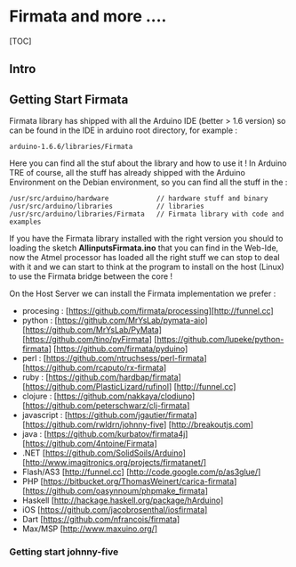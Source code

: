 Firmata and more ....
=====================
[TOC]

## Intro 



## Getting Start Firmata
Firmata library has shipped with all the Arduino IDE (better > 1.6 version) so can be found in the IDE in arduino root 
directory, for example : 

    arduino-1.6.6/libraries/Firmata
    
Here you can find all the stuf about the library and how to use it ! In Arduino TRE of course, all the stuff has already shipped with the Arduino Environment on the Debian environment, so you can find all the stuff in the : 

    /usr/src/arduino/hardware            // hardware stuff and binary 
    /usr/src/arduino/libraries           // libraries 
    /usr/src/arduino/libraries/Firmata   // Firmata library with code and examples 
    
If you have the Firmata library installed with the right version you should to loading the sketch **AllinputsFirmata.ino** 
that you can find in the Web-Ide, now the Atmel processor has loaded all the right stuff we can stop to deal with it and we can start to think at the program to install on the host (Linux) to use the Firmata bridge between the core !

On the Host Server we can install the Firmata implementation we prefer : 

+ procesing : [https://github.com/firmata/processing][http://funnel.cc]
+ python : [https://github.com/MrYsLab/pymata-aio] [https://github.com/MrYsLab/PyMata] [https://github.com/tino/pyFirmata] [https://github.com/lupeke/python-firmata] [https://github.com/firmata/pyduino]
+ perl : [https://github.com/ntruchsess/perl-firmata] [https://github.com/rcaputo/rx-firmata]
+ ruby : [https://github.com/hardbap/firmata] [https://github.com/PlasticLizard/rufinol] [http://funnel.cc]
+ clojure : [https://github.com/nakkaya/clodiuno] [https://github.com/peterschwarz/clj-firmata]
+ javascript : [https://github.com/jgautier/firmata] [https://github.com/rwldrn/johnny-five] [http://breakoutjs.com]
+ java : [https://github.com/kurbatov/firmata4j] [https://github.com/4ntoine/Firmata]
+ .NET [https://github.com/SolidSoils/Arduino] [http://www.imagitronics.org/projects/firmatanet/]
+ Flash/AS3 [http://funnel.cc] [http://code.google.com/p/as3glue/]
+ PHP [https://bitbucket.org/ThomasWeinert/carica-firmata] [https://github.com/oasynnoum/phpmake_firmata]
+ Haskell [http://hackage.haskell.org/package/hArduino]
+ iOS [https://github.com/jacobrosenthal/iosfirmata]
+ Dart [https://github.com/nfrancois/firmata]
+ Max/MSP [http://www.maxuino.org/]


### Getting start johnny-five

    

